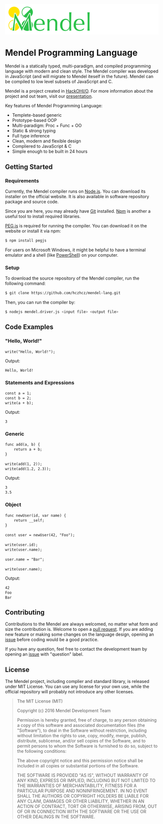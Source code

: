 ![Mendel Logo](mendel_logo_small.png)

# Mendel Programming Language

Mendel is a statically typed, multi-paradigm, and compiled programming language with modern and clean style. The Mendel compiler was developed in JavaScript (and will migrate to Mendel iteself in the future). Mendel can be compiled to low level subsets of JavaScript and C.

Mendel is a project created in [HackOHI/O](http://hack.osu.edu/). For more information about the project and out team, visit our [presentation](http://go.osu.edu/intro2mendel).

Key features of Mendel Programming Language:

* Templete-based generic
* Prototype-based OOP
* Multi-paradigm: Proc + Func + OO
* Static & strong typing
* Full type inference
* Clean, modern and flexible design
* Compliered to JavaScript & C
* Simple enough to be built in 24 hours

## Getting Started

### Requirements

Currently, the Mendel compiler runs on [Node.js](https://nodejs.org/). You can download its installer on the official website. It is also available in software repository package and source code.

Since you are here, you may already have [Git](https://www.git-scm.com/) installed. [Npm](https://www.npmjs.com/) is another a useful tool to install required libraries.

[PEG.js](http://pegjs.org/) is required for running the compiler. You can download it on the website or install it via npm:

```bash
$ npm install pegjs
```

For users on Microsoft Windows, it might be helpful to have a terminal emulator and a shell (like [PowerShell](https://microsoft.com/powershell)) on your computer.

### Setup

To download the source repository of the Mendel compiler, run the following command:

```bash
$ git clone https://github.com/hczhcz/mendel-lang.git
```

Then, you can run the compiler by:

```bash
$ nodejs mendel.driver.js <input file> <output file>
```

## Code Examples

### "Hello, World!"

```
write("Hello, World!");
```

Output:

```
Hello, World!
```

### Statements and Expressions

```
const a = 1;
const b = 2;
write(a + b);
```

Output:

```
3
```

### Generic

```
func add(a, b) {
    return a + b;
}

write(add(1, 2));
write(add(1.2, 2.3));
```

Output:

```
3
3.5
```

### Object

```
func newUser(id, var name) {
    return __self;
}

const user = newUser(42, "Foo");

write(user.id);
write(user.name);

user.name = "Bar";

write(user.name);
```

Output:

```
42
Foo
Bar
```

## Contributing

Contributions to the Mendel are always welcomed, no matter what form and size the contribution is. Welcome to open a [pull request](https://github.com/hczhcz/mendel-lang/pulls). If you are adding new feature or making some changes on the language design, opening an [issue](https://github.com/hczhcz/mendel-lang/issues) before coding would be a good practice.

If you have any question, feel free to contact the development team by opening an [issue](https://github.com/hczhcz/mendel-lang/issues) with "question" label.

## License

The Mendel project, including complier and standard library, is released under MIT License. You can use any license for your own use, while the official repository will probably not introduce any other licenses.

> The MIT License (MIT)
>
> Copyright (c) 2016 Mendel Development Team
>
> Permission is hereby granted, free of charge, to any person obtaining a copy of this software and associated documentation files (the "Software"), to deal in the Software without restriction, including without limitation the rights to use, copy, modify, merge, publish, distribute, sublicense, and/or sell copies of the Software, and to permit persons to whom the Software is furnished to do so, subject to the following conditions:
>
> The above copyright notice and this permission notice shall be included in all copies or substantial portions of the Software.
>
> THE SOFTWARE IS PROVIDED "AS IS", WITHOUT WARRANTY OF ANY KIND, EXPRESS OR IMPLIED, INCLUDING BUT NOT LIMITED TO THE WARRANTIES OF MERCHANTABILITY, FITNESS FOR A PARTICULAR PURPOSE AND NONINFRINGEMENT. IN NO EVENT SHALL THE AUTHORS OR COPYRIGHT HOLDERS BE LIABLE FOR ANY CLAIM, DAMAGES OR OTHER LIABILITY, WHETHER IN AN ACTION OF CONTRACT, TORT OR OTHERWISE, ARISING FROM, OUT OF OR IN CONNECTION WITH THE SOFTWARE OR THE USE OR OTHER DEALINGS IN THE SOFTWARE.
